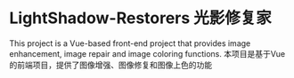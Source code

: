 # LightShadow-Restorers 光影修复家
This project is a Vue-based front-end project that provides image enhancement, image repair and image coloring functions.
本项目是基于Vue的前端项目，提供了图像增强、图像修复和图像上色的功能

